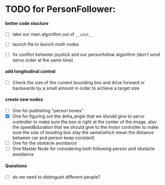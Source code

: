 # TODO for PersonFollower:

#### better code stucture 

- [ ] take our main algorithm out of ```__init__``` 
- [ ] launch file to launch multi nodes
- [ ] fix conflict between joystick and our personfollow algorithm (don't send servo order at the same time)


#### add longitudinal control

- [ ] Check the size of the current bounding box and drive forward or backwards by a small amount in order to achieve a target size

#### create new nodes

- [ ] One for publishing "person boxes"
- [x] One for figuring out the delta_angle that we should give to servo controller to make sure the box is right at the center of the image, also the speed&duration that we should give to the motor controller to make sure the size of bouding box stay the same(which mean the distance between car and person keep constant)
- [ ] One for the obstacle avoidance 
- [ ] One Master Node for considering both following person and obstacle avoidance

#### Questions

- [ ] do we need to distingush different people?
